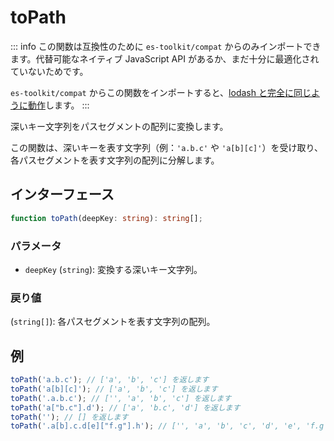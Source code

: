 # toPath

::: info
この関数は互換性のために `es-toolkit/compat` からのみインポートできます。代替可能なネイティブ JavaScript API があるか、まだ十分に最適化されていないためです。

`es-toolkit/compat` からこの関数をインポートすると、[lodash と完全に同じように動作](../../../compatibility.md)します。
:::

深いキー文字列をパスセグメントの配列に変換します。

この関数は、深いキーを表す文字列（例：`'a.b.c'` や `'a[b][c]'`）を受け取り、各パスセグメントを表す文字列の配列に分解します。

## インターフェース

```typescript
function toPath(deepKey: string): string[];
```

### パラメータ

- `deepKey` (`string`): 変換する深いキー文字列。

### 戻り値

(`string[]`): 各パスセグメントを表す文字列の配列。

## 例

```typescript
toPath('a.b.c'); // ['a', 'b', 'c'] を返します
toPath('a[b][c]'); // ['a', 'b', 'c'] を返します
toPath('.a.b.c'); // ['', 'a', 'b', 'c'] を返します
toPath('a["b.c"].d'); // ['a', 'b.c', 'd'] を返します
toPath(''); // [] を返します
toPath('.a[b].c.d[e]["f.g"].h'); // ['', 'a', 'b', 'c', 'd', 'e', 'f.g', 'h'] を返します 数値配列。
```
